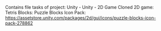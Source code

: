 Contains file tasks of project: Unity - Unity - 2D Game
Cloned 2D game: Tetris
Blocks: Puzzle Blocks Icon Pack: https://assetstore.unity.com/packages/2d/gui/icons/puzzle-blocks-icon-pack-278862
